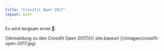 ```yaml
---
title: "Crossfit Open 2017"
layout: post
---
```

Es wird langsam ernst 😬:

![Anmeldung zu den Crossfit Open 2017]({{ site.baseurl }}/images/crossfit-open-2017.jpg)
